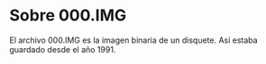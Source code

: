 # Sobre 000.IMG

El archivo 000.IMG es la imagen binaria de un disquete. Así estaba guardado desde el año 1991.
